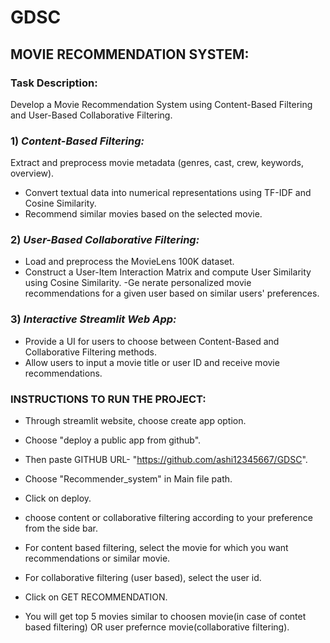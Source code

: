 # GDSC 
## MOVIE RECOMMENDATION SYSTEM:

### Task Description:

Develop a Movie Recommendation System using Content-Based Filtering and User-Based Collaborative Filtering.

### 1) *Content-Based Filtering:*

Extract and preprocess movie metadata (genres, cast, crew, keywords, overview).
 - Convert textual data into numerical representations using TF-IDF and Cosine Similarity.
 - Recommend similar movies based on the selected movie.


### 2) *User-Based Collaborative Filtering:*
 - Load and preprocess the MovieLens 100K dataset.
 - Construct a User-Item Interaction Matrix and compute User Similarity using Cosine Similarity.
 -Ge nerate personalized movie recommendations for a given user based on similar users' preferences.


### 3) *Interactive Streamlit Web App:*

 - Provide a UI for users to choose between Content-Based and Collaborative Filtering methods.
 - Allow users to input a movie title or user ID and receive movie recommendations.

### INSTRUCTIONS TO RUN THE PROJECT:

 - Through streamlit website, choose create app option.
 - Choose "deploy a public app from github".
 - Then paste GITHUB URL- "https://github.com/ashi12345667/GDSC".
 - Choose "Recommender_system" in Main file path.
 - Click on deploy.

 - choose content or collaborative filtering according to your preference from the side bar.
 - For content based filtering, select the movie for which you want recommendations or similar movie.
 - For collaborative filtering (user based), select the user id.
 - Click on GET RECOMMENDATION.
 - You will get top 5 movies similar to choosen movie(in case of contet based filtering) OR user prefernce movie(collaborative filtering).


 

 
